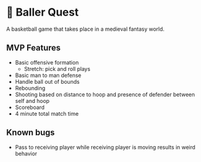 # 🏀 Baller Quest

A basketball game that takes place in a medieval fantasy world.

## MVP Features

- Basic offensive formation
  - Stretch: pick and roll plays
- Basic man to man defense
- Handle ball out of bounds
- Rebounding
- Shooting based on distance to hoop and presence of defender between self and hoop
- Scoreboard
- 4 minute total match time

## Known bugs

- Pass to receiving player while receiving player is moving results in weird behavior
